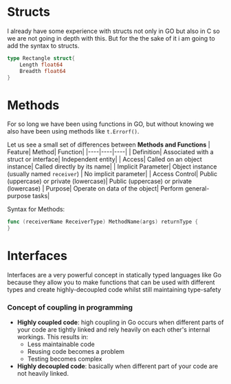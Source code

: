 # Structs 

I already have some experience with structs not only in GO but also in C so we are not going in depth with this.
But for the the sake of it i am going to add the syntax to structs.

```go
type Rectangle struct{
    Length float64
    Breadth float64
}
```

# Methods

For so long we have been using functions in GO, but without knowing we also have been using methods like `t.Errorf()`.

Let us see a small set of differences between **Methods and Functions**
| Feature| Method| Function|
|----|----|----|
| Definition| Associated with a struct or interface| Independent entity|
| Access| Called on an object instance| Called directly by its name|
| Implicit Parameter| Object instance (usually named `receiver`) | No implicit parameter|
| Access Control| Public (uppercase) or private (lowercase)| Public (uppercase) or private (lowercase)
| Purpose| Operate on data of the object| Perform general-purpose tasks|

Syntax for Methods: 
```go
func (receiverName ReceiverType) MethodName(args) returnType {
}
```

# Interfaces

Interfaces are a very powerful concept in statically typed languages like Go because they allow you to make functions that can be used with different types and create highly-decoupled code whilst still maintaining type-safety

### Concept of coupling in programming 

- **Highly coupled code**: high coupling in Go occurs when different parts of your code are tightly linked and rely heavily on each other's internal workings. This results in: 
    - Less maintainable code
    - Reusing code becomes a problem 
    - Testing becomes complex
- **Highly decoupled code**: basically when different part of your code are not heavily linked.